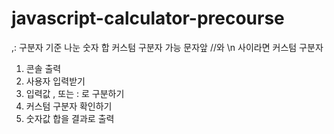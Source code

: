 # javascript-calculator-precourse

,: 구분자 기준 나눈 숫자 합
커스텀 구분자 가능 문자앞 //와 \n 사이라면 커스텀 구분자

1. 콘솔 출력
2. 사용자 입력받기
3. 입력값 , 또는 : 로 구분하기
4. 커스텀 구분자 확인하기
5. 숫자값 합을 결과로 출력
